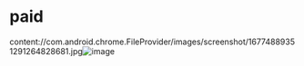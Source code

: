 # paid

content://com.android.chrome.FileProvider/images/screenshot/16774889351291264828681.jpg![image](https://user-images.githubusercontent.com/98658558/221521104-91cb01c7-ceb3-4505-ac8f-87d25852ba24.png)
